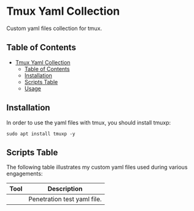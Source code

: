 # Tmux Yaml Collection

Custom yaml files collection for tmux.

## Table of Contents

- [Tmux Yaml Collection](#tmux-yaml-collection)
  - [Table of Contents](#table-of-contents)
  - [Installation](#installation)
  - [Scripts Table](#scripts-table)
  - [Usage](#usage)
 
## Installation

In order to use the yaml files with tmux, you should install tmuxp:

```
sudo apt install tmuxp -y
```

## Scripts Table

The following table illustrates my custom yaml files used during various engagements:

| Tool | Description |
| ---- | ----------- |
|      |  Penetration test yaml file.  |


